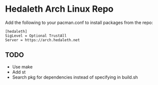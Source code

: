 # Hedaleth Arch Linux Repo

Add the following to your pacman.conf to install packages from the repo:

```
[hedaleth]
SigLevel = Optional TrustAll
Server = https://arch.hedaleth.net
```

## TODO

* Use make
* Add st
* Search pkg for dependencies instead of specifying in build.sh
